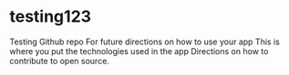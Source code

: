 # testing123
Testing Github repo
For future directions on how to use your app
This is where you put the technologies used in the app
Directions on how to contribute to open source.
